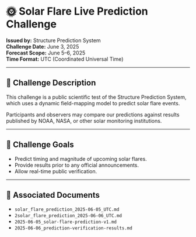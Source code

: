 # 🌞 Solar Flare Live Prediction Challenge

**Issued by:** Structure Prediction System  
**Challenge Date:** June 3, 2025  
**Forecast Scope:** June 5–6, 2025  
**Time Format:** UTC (Coordinated Universal Time)

---

## 🧭 Challenge Description

This challenge is a public scientific test of the Structure Prediction System, which uses a dynamic field-mapping model to predict solar flare events.

Participants and observers may compare our predictions against results published by NOAA, NASA, or other solar monitoring institutions.

---

## 🧪 Challenge Goals

- Predict timing and magnitude of upcoming solar flares.
- Provide results prior to any official announcements.
- Allow real-time public verification.

---

## 📄 Associated Documents

- `solar_flare_prediction_2025-06-05_UTC.md`
- `2solar_flare_prediction_2025-06-06_UTC.md`
- `2025-06-05_solar-flare-prediction-v1.md`
- `2025-06-06_prediction-verification-results.md`
